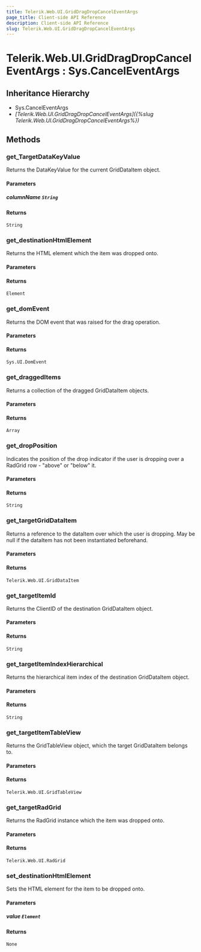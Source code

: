```yaml
---
title: Telerik.Web.UI.GridDragDropCancelEventArgs
page_title: Client-side API Reference
description: Client-side API Reference
slug: Telerik.Web.UI.GridDragDropCancelEventArgs
---
```


# Telerik.Web.UI.GridDragDropCancelEventArgs : Sys.CancelEventArgs 

## Inheritance Hierarchy

* Sys.CancelEventArgs
* *[Telerik.Web.UI.GridDragDropCancelEventArgs]({%slug Telerik.Web.UI.GridDragDropCancelEventArgs%})*

## Methods

###  get_TargetDataKeyValue

Returns the DataKeyValue for the current GridDataItem object.

#### Parameters

##### columnName `String`

#### Returns

`String` 

###  get_destinationHtmlElement

Returns the HTML element which the item was dropped onto.

#### Parameters

#### Returns

`Element` 

###  get_domEvent

Returns the DOM event that was raised for the drag operation.

#### Parameters

#### Returns

`Sys.UI.DomEvent` 

###  get_draggedItems

Returns a collection of the dragged GridDataItem objects.

#### Parameters

#### Returns

`Array` 

###  get_dropPosition

Indicates the position of the drop indicator if the user is dropping over a RadGrid row - "above" or "below" it.

#### Parameters

#### Returns

`String` 

###  get_targetGridDataItem

Returns a reference to the dataItem over which the user is dropping. May be null if the dataItem has not been instantiated beforehand.

#### Parameters

#### Returns

`Telerik.Web.UI.GridDataItem` 

###  get_targetItemId

Returns the ClientID of the destination GridDataItem object.

#### Parameters

#### Returns

`String` 

###  get_targetItemIndexHierarchical

Returns the hierarchical item index of the destination GridDataItem object.

#### Parameters

#### Returns

`String` 

###  get_targetItemTableView

Returns the GridTableView object, which the target GridDataItem belongs to.

#### Parameters

#### Returns

`Telerik.Web.UI.GridTableView` 

###  get_targetRadGrid

Returns the RadGrid instance which the item was dropped onto.

#### Parameters

#### Returns

`Telerik.Web.UI.RadGrid` 

###  set_destinationHtmlElement

Sets the HTML element for the item to be dropped onto.

#### Parameters

##### value `Element`

#### Returns

`None` 


